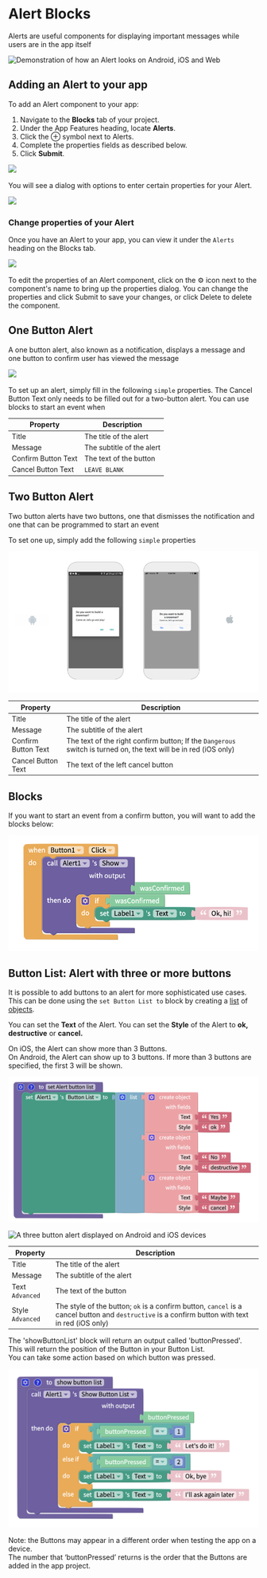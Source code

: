 # Alert Blocks

Alerts are useful components for displaying important messages while users are in the app itself

![Demonstration of how an Alert looks on Android, iOS and Web](../../.gitbook/assets/alertdemo.jpg)

## Adding an Alert to your app

To add an Alert component to your app:

1. Navigate to the **Blocks** tab of your project.
2. Under the App Features heading, locate **Alerts**.&#x20;
3. Click the ⊕ symbol next to Alerts.
4. Complete the properties fields as described below.&#x20;
5. Click **Submit**.

![](<../../.gitbook/assets/alerts (1).png>)

You will see a dialog with options to enter certain properties for your Alert.&#x20;

![](../../.gitbook/assets/alert-dialog.png)

### Change properties of your Alert

Once you have an Alert to your app, you can view it under the `Alerts` heading on the Blocks tab.&#x20;

![](../../.gitbook/assets/alerts-menu.png)

To edit the properties of an Alert component, click on the ⚙ icon next to the component's name to bring up the properties dialog. You can change the properties and click Submit to save your changes, or click Delete to delete the component.

## One Button Alert

A one button alert, also known as a notification, displays a message and one button to confirm user has viewed the message

![](../../.gitbook/assets/thunkable-docs-exhibits-15.png)

To set up an alert, simply fill in the following `simple` properties. The Cancel Button Text only needs to be filled out for a two-button alert. You can use blocks to start an event when

| Property            | Description               |
| ------------------- | ------------------------- |
| Title               | The title of the alert    |
| Message             | The subtitle of the alert |
| Confirm Button Text | The text of the button    |
| Cancel Button Text  | `LEAVE BLANK`             |

## Two Button Alert

Two button alerts have two buttons, one that dismisses the notification and one that can be programmed to start an event

To set one up, simply add the following `simple` properties

![](<../../.gitbook/assets/thunkable-docs-exhibits-14 (2).png>)

| Property            | Description                                                                                                      |
| ------------------- | ---------------------------------------------------------------------------------------------------------------- |
| Title               | The title of the alert                                                                                           |
| Message             | The subtitle of the alert                                                                                        |
| Confirm Button Text | The text of the right confirm button; If the `Dangerous` switch is turned on, the text will be in red (iOS only) |
| Cancel Button Text  | The text of the left cancel button                                                                               |

## Blocks

If you want to start an event from a confirm button, you will want to add the blocks below:

![](../../.gitbook/assets/alertshow.png)

## Button List: Alert with three or more buttons

It is possible to add buttons to an alert for more sophisticated use cases.\
This can be done using the `set Button List to` block by creating a [list](../../lists.md) of [objects](../blocks/objects.md).

You can set the **Text** of the Alert. You can set the **Style** of the Alert to **ok, destructive** or **cancel.**

On iOS, the Alert can show more than 3 Buttons.\
On Android, the Alert can show up to 3 buttons. If more than 3 buttons are specified, the first 3 will be shown.

![](../../.gitbook/assets/btnlist.png)

![A three button alert displayed on Android and iOS devices](../../.gitbook/assets/thunkable-docs-exhibits-16.png)

| Property         | Description                                                                                                                                      |
| ---------------- | ------------------------------------------------------------------------------------------------------------------------------------------------ |
| Title            | The title of the alert                                                                                                                           |
| Message          | The subtitle of the alert                                                                                                                        |
| Text `Advanced`  | The text of the button                                                                                                                           |
| Style `Advanced` | The style of the button; `ok` is a confirm button, `cancel` is a cancel button and `destructive` is a confirm button with text in red (iOS only) |

The 'showButtonList' block will return an output called 'buttonPressed'.\
This will return the position of the Button in your Button List.\
You can take some action based on which button was pressed.

![](../../.gitbook/assets/showbl.png)

Note: the Buttons may appear in a different order when testing the app on a device. \
The number that ‘buttonPressed’ returns is the order that the Buttons are added in the app project.

